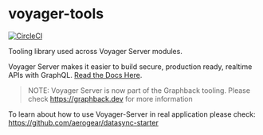 # voyager-tools

[![CircleCI](https://circleci.com/gh/aerogear/voyager-server.svg?style=svg)](https://circleci.com/gh/aerogear/voyager-server)

Tooling library used across Voyager Server modules.

Voyager Server makes it easier to build secure, production ready, realtime APIs with GraphQL. [Read the Docs Here](https://github.com/aerogear/voyager-server).

> NOTE: Voyager Server is now part of the Graphback tooling. 
Please check https://graphback.dev for more information

To learn about how to use Voyager-Server in real application please check:
https://github.com/aerogear/datasync-starter